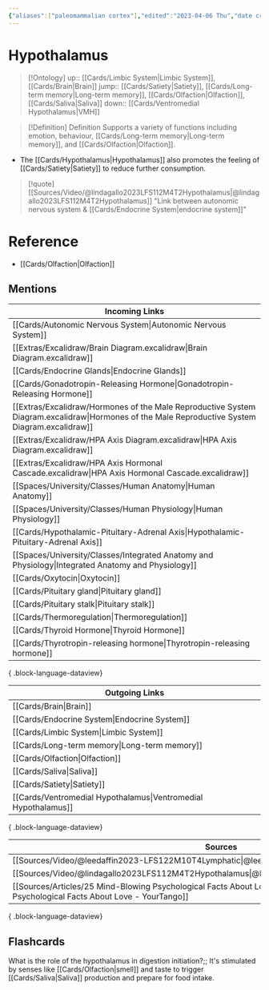 ```yaml
---
{"aliases":["paleomammalian cortex"],"edited":"2023-04-06 Thu","date created":"2022-11-30 Wed","dg-publish":true,"tags":["Uni/HBIO1010","Uni/LFS112","flashcards/LFS112"],"permalink":"/cards/hypothalamus/","dgPassFrontmatter":true}
---
```


# Hypothalamus

> [!Ontology]
> up:: [[Cards/Limbic System\|Limbic System]], [[Cards/Brain\|Brain]]
> jump:: [[Cards/Satiety\|Satiety]], [[Cards/Long-term memory\|Long-term memory]], [[Cards/Olfaction\|Olfaction]], [[Cards/Saliva\|Saliva]]
> down:: [[Cards/Ventromedial Hypothalamus\|VMH]]

> [!Definition] Definition
> Supports a variety of functions including emotion, behaviour, [[Cards/Long-term memory\|Long-term memory]], and [[Cards/Olfaction\|Olfaction]].

- The [[Cards/Hypothalamus\|Hypothalamus]] also promotes the feeling of [[Cards/Satiety\|Satiety]] to reduce further consumption.

> [!quote] [[Sources/Video/@lindagallo2023LFS112M4T2Hypothalamus\|@lindagallo2023LFS112M4T2Hypothalamus]]
> "Link between autonomic nervous system & [[Cards/Endocrine System\|endocrine system]]"

# Reference

- [[Cards/Olfaction\|Olfaction]]

## Mentions

| Incoming Links                                                                                                                                    |
| ------------------------------------------------------------------------------------------------------------------------------------------------- |
| [[Cards/Autonomic Nervous System\|Autonomic Nervous System]]                                                                                   |
| [[Extras/Excalidraw/Brain Diagram.excalidraw\|Brain Diagram.excalidraw]]                                                                       |
| [[Cards/Endocrine Glands\|Endocrine Glands]]                                                                                                   |
| [[Cards/Gonadotropin-Releasing Hormone\|Gonadotropin-Releasing Hormone]]                                                                       |
| [[Extras/Excalidraw/Hormones of the Male Reproductive System Diagram.excalidraw\|Hormones of the Male Reproductive System Diagram.excalidraw]] |
| [[Extras/Excalidraw/HPA Axis Diagram.excalidraw\|HPA Axis Diagram.excalidraw]]                                                                 |
| [[Extras/Excalidraw/HPA Axis Hormonal Cascade.excalidraw\|HPA Axis Hormonal Cascade.excalidraw]]                                               |
| [[Spaces/University/Classes/Human Anatomy\|Human Anatomy]]                                                                                     |
| [[Spaces/University/Classes/Human Physiology\|Human Physiology]]                                                                               |
| [[Cards/Hypothalamic-Pituitary-Adrenal Axis\|Hypothalamic-Pituitary-Adrenal Axis]]                                                             |
| [[Spaces/University/Classes/Integrated Anatomy and Physiology\|Integrated Anatomy and Physiology]]                                             |
| [[Cards/Oxytocin\|Oxytocin]]                                                                                                                   |
| [[Cards/Pituitary gland\|Pituitary gland]]                                                                                                     |
| [[Cards/Pituitary stalk\|Pituitary stalk]]                                                                                                     |
| [[Cards/Thermoregulation\|Thermoregulation]]                                                                                                   |
| [[Cards/Thyroid Hormone\|Thyroid Hormone]]                                                                                                     |
| [[Cards/Thyrotropin-releasing hormone\|Thyrotropin-releasing hormone]]                                                                         |

{ .block-language-dataview}

| Outgoing Links                                                    |
| ----------------------------------------------------------------- |
| [[Cards/Brain\|Brain]]                                         |
| [[Cards/Endocrine System\|Endocrine System]]                   |
| [[Cards/Limbic System\|Limbic System]]                         |
| [[Cards/Long-term memory\|Long-term memory]]                   |
| [[Cards/Olfaction\|Olfaction]]                                 |
| [[Cards/Saliva\|Saliva]]                                       |
| [[Cards/Satiety\|Satiety]]                                     |
| [[Cards/Ventromedial Hypothalamus\|Ventromedial Hypothalamus]] |

{ .block-language-dataview}

| Sources                                                                                                                                        |
| ---------------------------------------------------------------------------------------------------------------------------------------------- |
| [[Sources/Video/@leedaffin2023-LFS122M10T4Lymphatic\|@leedaffin2023-LFS122M10T4Lymphatic]]                                                  |
| [[Sources/Video/@lindagallo2023LFS112M4T2Hypothalamus\|@lindagallo2023LFS112M4T2Hypothalamus]]                                              |
| [[Sources/Articles/25 Mind-Blowing Psychological Facts About Love - YourTango\|25 Mind-Blowing Psychological Facts About Love - YourTango]] |

{ .block-language-dataview}

## Flashcards

What is the role of the hypothalamus in digestion initiation?;; It's stimulated by senses like [[Cards/Olfaction\|smell]] and taste to trigger [[Cards/Saliva\|Saliva]] production and prepare for food intake.
<!--SR:!2024-06-06,31,270-->
